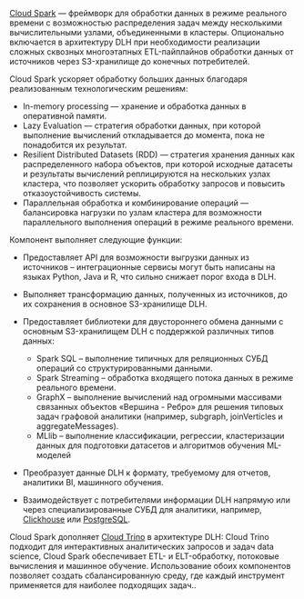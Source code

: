 [Cloud Spark](/ru/data-platform/spark/concepts/about) — фреймворк для обработки данных в режиме реального времени с возможностью распределения задач между несколькими вычислительными узлами, объединенными в кластеры. Опционально включается в архитектуру DLH при необходимости реализации сложных сквозных многоэтапных ETL-пайплайнов обработки данных от источников через S3-хранилище до конечных потребителей.

Cloud Spark ускоряет обработку больших данных благодаря реализованным технологическим решениям:

- In-memory processing — хранение и обработка данных в оперативной памяти.
- Lazy Evaluation — стратегия обработки данных, при которой выполнение вычислений откладывается до момента, пока не понадобится их результат.
- Resilient Distributed Datasets (RDD) — стратегия хранения данных как распределенного набора объектов, при которой исходные датасеты и результаты вычислений реплицируются на нескольких узлах кластера, что позволяет ускорить обработку запросов и повысить отказоустойчивость системы.
- Параллельная обработка и комбинирование операций — балансировка нагрузки по узлам кластера для возможности параллельного выполнения операций в режиме реального времени.

Компонент выполняет следующие функции:

- Предоставляет API для возможности выгрузки данных из источников – интеграционные сервисы могут быть написаны на языках Python, Java и R, что сильно снижает порог входа в DLH.
- Выполняет трансформацию данных, полученных из источников, до их сохранения в основное S3-хранилище DLH.
- Предоставляет библиотеки для двустороннего обмена данными с основным S3-хранилищем DLH с поддержкой различных типов данных:

    - Spark SQL – выполнение типичных для реляционных СУБД операций со структурированными данными.
    - Spark Streaming – обработка входящего потока данных в режиме реального времени.
    - GraphX – выполнение вычислений над огромными массивами связанных объектов «Вершина - Ребро» для решения типовых задач графовой аналитики (например, subgraph, joinVerticles и aggregateMessages).
    - MLlib – выполнение классификации, регрессии, кластеризации данных для подготовки датасетов и алгоритмов обучения ML-моделей

- Преобразует данные DLH к формату, требуемому для отчетов, аналитики BI, машинного обучения.
- Взаимодействует с потребителями информации DLH напрямую или через специализированные СУБД для аналитики, например, [Clickhouse](#clickhouse) или [PostgreSQL](/ru/dbs/dbaas/how-to-guides/tls-connect).

Cloud Spark дополняет [Сloud Trino](../trino) в архитектуре DLH: Сloud Trino подходит для интерактивных аналитических запросов и задач data science, Cloud Spark обеспечивает ETL- и ELT-обработку, потоковые вычисления и машинное обучение. Использование обоих компонентов позволяет создать сбалансированную среду, где каждый инструмент применяется для наиболее подходящих задач..
